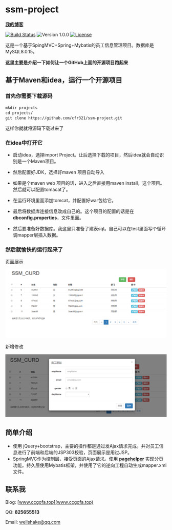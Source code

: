 # ssm-project

[**我的博客**](https://www.ccgofa.top)

[![Build Status](https://travis-ci.org/ZHENFENG13/My-Blog.svg?branch=master)](https://www.ccgofa.top)
![Version 1.0.0](https://img.shields.io/badge/version-1.0.0-yellow.svg)
[![License](https://img.shields.io/badge/license-apache-blue.svg)](https://www.ccgofa.top)

这是一个基于SpingMVC+Spring+Mybatis的员工信息管理项目。数据库是MySQL8.0.15。

**这里主要是介绍一下如何让一个GitHub上面的开源项目跑起来**



## 基于Maven和idea，运行一个开源项目

### 首先你需要下载源码

```shell
mkdir projects
cd projects/
git clone https://github.com/cfr321/ssm-project.git
```

这样你就就将源码下载过来了

### 在idea中打开它

- 启动idea，选择import Project。让后选择下载的项目，然后idea就会自动识别是一个Maven项目。
- 然后配置好JDK，选择好maven 项目自动导入

- 如果是个maven web 项目的话，进入之后直接用maven install，这个项目。然后就可以配置tomacat了。
- 在运行环境里面添加tomcat，并配置好war包给它。
- 最后将数据库连接信息改成自己的。这个项目的配置的话是在**dbconfig.properties**，文件里面。
- 然后要准备好数据库。我这里只准备了建表sql。自己可以在test里面写个循环调mapper层插入数据。

### 然后就愉快的运行起来了

页面展示

![页面展示](readme_Images\\QQ截图20190530141903.png)

新增修改

![新增修改](readme_Images\\QQ截图20190530141927.png)



## 简单介绍

- 使用 jQuery+bootstrap，主要的操作都是通过发Ajax请求完成。并对员工信息进行了前端和后端的JSP303校验，页面展示是用过JSP。
- SpringMVC作为控制层，接受页面的Ajax请求。使用 [ **pagehelper**](<https://github.com/pagehelper/Mybatis-PageHelper>) 实现分页功能。持久层使用Mybatis框架，并使用了它的逆向工程自动生成mapper.xml文件。



## 联系我

Blog: [www.ccgofa.top](www.ccgofa.top)

QQ: **825655513**

Email:  wellshake@qq.com
